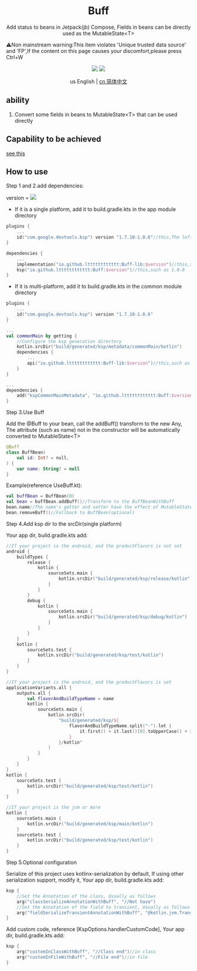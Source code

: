<h1 align="center">Buff</h1>

<p align="center">Add status to beans in Jetpack(jb) Compose, Fields in beans can be directly used as the MutableState&lt;T&gt;</p>

<p>⚠️Non mainstream warning:This item violates 'Unique trusted data source' and 'FP',If the content on this page causes your discomfort,please press Ctrl+W</p>

<p align="center">
<img src="https://img.shields.io/badge/license-Apache%202-blue.svg?maxAge=2592000">
<img src="https://img.shields.io/maven-central/v/io.github.ltttttttttttt/Buff"/>
</p>

<div align="center">us English | <a href="https://github.com/ltttttttttttt/Buff/blob/main/README_CN.md">cn 简体中文</a></div>

## ability

1. Convert some fields in beans to MutableState&lt;T&gt; that can be used directly

## Capability to be achieved

<a href="https://github.com/ltttttttttttt/Buff/blob/main/README_CN.md">see this</a>

## How to use

Step 1 and 2.add dependencies:

version
= [![](https://img.shields.io/maven-central/v/io.github.ltttttttttttt/Buff)](https://repo1.maven.org/maven2/io/github/ltttttttttttt/Buff/)

* If it is a single platform, add it to build.gradle.kts in the app module directory

```kotlin
plugins {
    ...
    id("com.google.devtools.ksp") version "1.7.10-1.0.6"//this,The left 1.7.10 corresponds to your the Kotlin version,more version: https://github.com/google/ksp/releases
}

dependencies {
    ...
    implementation("io.github.ltttttttttttt:Buff-lib:$version")//this,such as 1.0.0
    ksp("io.github.ltttttttttttt:Buff:$version")//this,such as 1.0.0
}
```

* If it is multi-platform, add it to build.gradle.kts in the common module directory

```kotlin
plugins {
    ...
    id("com.google.devtools.ksp") version "1.7.10-1.0.6"
}

...
val commonMain by getting {
    //Configure the ksp generation directory
    kotlin.srcDir("build/generated/ksp/metadata/commonMain/kotlin")
    dependencies {
        ...
        api("io.github.ltttttttttttt:Buff-lib:$version")//this,such as 1.0.0
    }
}

...
dependencies {
    add("kspCommonMainMetadata", "io.github.ltttttttttttt:Buff:$version")
}
```

Step 3.Use Buff

Add the @Buff to your bean, call the addBuff() transform to the new Any, The attribute (such as
name) not in the constructor will be automatically converted to MutableState&lt;T&gt;

```kotlin
@Buff
class BuffBean(
    val id: Int? = null,
) {
    var name: String? = null
}
```

Example(reference UseBuff.kt):

```kotlin
val buffBean = BuffBean(0)
val bean = buffBean.addBuff()//Transform to the BuffBeanWithBuff
bean.name//The name's getter and setter have the effect of MutableState<T>
bean.removeBuff()//Fallback to BuffBean(optional)
```

Step 4.Add ksp dir to the srcDir(single platform)

Your app dir, build.gradle.kts add:

```kotlin
//If your project is the android, and the productFlavors is not set
android {
    buildTypes {
        release {
            kotlin {
                sourceSets.main {
                    kotlin.srcDir("build/generated/ksp/release/kotlin")
                }
            }
        }
        debug {
            kotlin {
                sourceSets.main {
                    kotlin.srcDir("build/generated/ksp/debug/kotlin")
                }
            }
        }
    }
    kotlin {
        sourceSets.test {
            kotlin.srcDir("build/generated/ksp/test/kotlin")
        }
    }
}

//If your project is the android, and the productFlavors is set
applicationVariants.all {
    outputs.all {
        val flavorAndBuildTypeName = name
        kotlin {
            sourceSets.main {
                kotlin.srcDir(
                    "build/generated/ksp/${
                        flavorAndBuildTypeName.split("-").let {
                            it.first() + it.last()[0].toUpperCase() + it.last().substring(1)
                        }
                    }/kotlin"
                )
            }
        }
    }
}
kotlin {
    sourceSets.test {
        kotlin.srcDir("build/generated/ksp/test/kotlin")
    }
}

//If your project is the jvm or more
kotlin {
    sourceSets.main {
        kotlin.srcDir("build/generated/ksp/main/kotlin")
    }
    sourceSets.test {
        kotlin.srcDir("build/generated/ksp/test/kotlin")
    }
}
```

Step 5.Optional configuration

Serialize of this project uses kotlinx-serialization by default, If using other serialization support, modify it, Your app dir,
build.gradle.kts add:

```kotlin
ksp {
    //Set the Annotation of the class, Usually as follows
    arg("classSerializeAnnotationWithBuff", "//Not have")
    //Set the Annotation of the field to transient, Usually as follows
    arg("fieldSerializeTransientAnnotationWithBuff", "@kotlin.jvm.Transient")
}
```

Add custom code, reference [KspOptions.handlerCustomCode], Your app dir, build.gradle.kts add:

```kotlin
ksp {
    arg("customInClassWithBuff", "//Class end")//in class
    arg("customInFileWithBuff", "//File end")//in file
}
```
